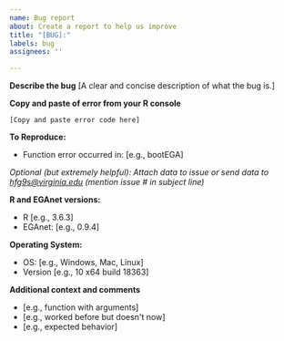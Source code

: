 ```yaml
---
name: Bug report
about: Create a report to help us improve
title: "[BUG]:"
labels: bug
assignees: ''

---
```


<!--- Please replace information in the [square brackets] and delete the brackets -->

**Describe the bug**
[A clear and concise description of what the bug is.]

**Copy and paste of error from your R console**
```
[Copy and paste error code here]
```

**To Reproduce:**
- Function error occurred in: [e.g., bootEGA]

*Optional (but extremely helpful): Attach data to issue or send data to hfg9s@virginia.edu (mention issue # in subject line)*

**R and EGAnet versions:**
- R [e.g., 3.6.3]
- EGAnet: [e.g., 0.9.4]

**Operating System:**
 - OS: [e.g., Windows, Mac, Linux]
 - Version [e.g., 10 x64 build 18363]

**Additional context and comments**
- [e.g., function with arguments]
- [e.g., worked before but doesn't now]
- [e.g., expected behavior]
